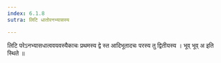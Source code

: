 ```yaml
---
index: 6.1.8
sutra: लिटि धातोरनभ्यासस्य

---
```

 लिटि परेऽनभ्यासधात्ववयवस्यैकाचः प्रथमस्य द्वे स्त आदिभूतादचः परस्य तु द्वितीयस्य । भूव् भूव् अ इति स्थिते ॥